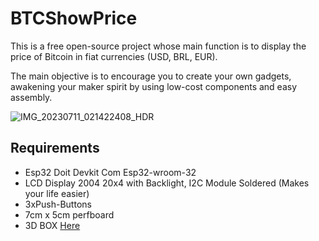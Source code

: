 # BTCShowPrice

This is a free open-source project whose main function is to display the price of Bitcoin in fiat currencies (USD, BRL, EUR).

The main objective is to encourage you to create your own gadgets, awakening your maker spirit by using low-cost components and easy assembly.

![IMG_20230711_021422408_HDR](https://github.com/OjayBitcoiner/BTCShowPrice/assets/139197132/8bb5ebce-4a85-4dda-a6d3-82354a84ffa7)

## Requirements
* Esp32 Doit Devkit Com Esp32-wroom-32
* LCD Display 2004 20x4 with Backlight, I2C Module Soldered (Makes your life easier)
* 3xPush-Buttons
* 7cm x 5cm perfboard
* 3D BOX [Here]([https://www.example.com](https://github.com/OjayBitcoiner/BTCShowPrice/tree/main/3D%20FILES)https://github.com/OjayBitcoiner/BTCShowPrice/tree/main/3D%20FILES "3d printed box")

